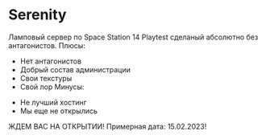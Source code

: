 # Serenity
Ламповый сервер по Space Station 14 Playtest сделаный абсолютно без антагонистов.
Плюсы:
+ Нет антагонистов
+ Добрый состав администрации
+ Свои текстуры
+ Свой лор
Минусы:
- Не лучший хостинг
- Мы еще не открылись

ЖДЕМ ВАС НА ОТКРЫТИИ! Примерная дата: 15.02.2023!
